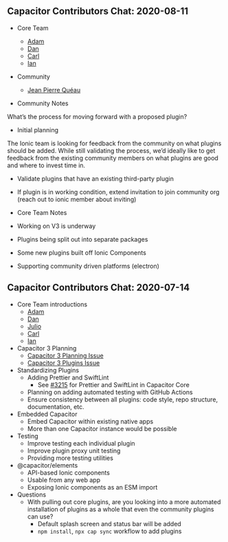 
## Capacitor Contributors Chat: 2020-08-11
- Core Team
  - [Adam](https://github.com/adamdbradley)
  - [Dan](https://github.com/dwieeb)
  - [Carl](https://github.com/carlpoole)
  - [Ian](https://github.com/ikeith)
- Community 
  - [Jean Pierre Quéau](https://github.com/jepiqueau)


- Community Notes

What’s the process for moving forward with a proposed plugin? 

- Initial planning

The Ionic team is looking for feedback from the community on what plugins should be added. While still validating the process, we’d ideally like to get feedback from the existing community members on what plugins are good and where to invest time in.

  - Validate plugins that have an existing third-party plugin
  - If plugin is in working condition, extend invitation to join community org (reach out to ionic member about inviting)

- Core Team Notes 

- Working on V3 is underway
- Plugins being split out into separate packages
- Some new plugins built off Ionic Components 
- Supporting community driven platforms (electron)



## Capacitor Contributors Chat: 2020-07-14

* Core Team introductions
  * [Adam](https://github.com/adamdbradley)
  * [Dan](https://github.com/dwieeb)
  * [Julio](https://github.com/jcesarmobile)
  * [Carl](https://github.com/carlpoole)
  * [Ian](https://github.com/ikeith)
* Capacitor 3 Planning
  * [Capacitor 3 Planning Issue](https://github.com/ionic-team/capacitor/issues/3133)
  * [Capacitor 3 Plugins Issue](https://github.com/ionic-team/capacitor/issues/3227)
* Standardizing Plugins
  * Adding Prettier and SwiftLint
    * See [#3215](https://github.com/ionic-team/capacitor/pull/3215) for Prettier and SwiftLint in Capacitor Core
  * Planning on adding automated testing with GitHub Actions
  * Ensure consistency between all plugins: code style, repo structure, documentation, etc.
* Embedded Capacitor
  * Embed Capacitor within existing native apps
  * More than one Capacitor instance would be possible
* Testing
  * Improve testing each individual plugin
  * Improve plugin proxy unit testing
  * Providing more testing utilities
* @capacitor/elements
  * API-based Ionic components
  * Usable from any web app
  * Exposing Ionic components as an ESM import
* Questions
  * With pulling out core plugins, are you looking into a more automated installation of plugins as a whole that even the community plugins can use?
    * Default splash screen and status bar will be added
    * `npm install`, `npx cap sync` workflow to add plugins

